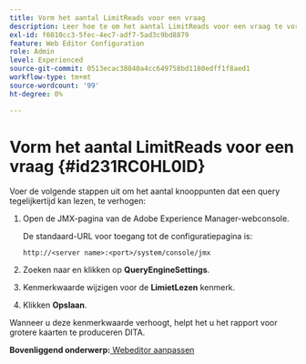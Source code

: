 ```yaml
---
title: Vorm het aantal LimitReads voor een vraag
description: Leer hoe te om het aantal LimitReads voor een vraag te vormen
exl-id: f6010cc3-5fec-4ec7-adf7-5ad3c9bd8879
feature: Web Editor Configuration
role: Admin
level: Experienced
source-git-commit: 0513ecac38840a4cc649758bd1180edff1f8aed1
workflow-type: tm+mt
source-wordcount: '99'
ht-degree: 0%

---
```


# Vorm het aantal LimitReads voor een vraag {#id231RC0HL0ID}

Voer de volgende stappen uit om het aantal knooppunten dat een query tegelijkertijd kan lezen, te verhogen:

1. Open de JMX-pagina van de Adobe Experience Manager-webconsole.

   De standaard-URL voor toegang tot de configuratiepagina is:

   ```http
   http://<server name>:<port>/system/console/jmx
   ```

1. Zoeken naar en klikken op **QueryEngineSettings**.

1. Kenmerkwaarde wijzigen voor de **LimietLezen** kenmerk.

1. Klikken **Opslaan**.


Wanneer u deze kenmerkwaarde verhoogt, helpt het u het rapport voor grotere kaarten te produceren DITA.

**Bovenliggend onderwerp:**[ Webeditor aanpassen](conf-web-editor.md)

